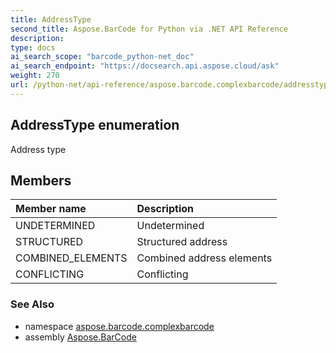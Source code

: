 ```yaml
---
title: AddressType
second_title: Aspose.BarCode for Python via .NET API Reference
description: 
type: docs
ai_search_scope: "barcode_python-net_doc"
ai_search_endpoint: "https://docsearch.api.aspose.cloud/ask"
weight: 270
url: /python-net/api-reference/aspose.barcode.complexbarcode/addresstype/
---
```


## AddressType enumeration

Address type

## Members
| Member name | Description |
| :- | :- |
|UNDETERMINED|Undetermined|
|STRUCTURED|Structured address|
|COMBINED_ELEMENTS|Combined address elements|
|CONFLICTING|Conflicting|

### See Also

* namespace [aspose.barcode.complexbarcode](/barcode/python-net/api-reference/aspose.barcode.complexbarcode/)
* assembly [Aspose.BarCode](/barcode/python-net/api-reference/)

